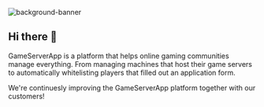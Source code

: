 ![background-banner](https://user-images.githubusercontent.com/13402423/154950747-ccb1e0cf-0e49-42b8-8eb3-ea3f0fddaeec.jpg)

## Hi there 👋

GameServerApp is a platform that helps online gaming communities manage everything. From managing machines that host their game servers to automatically whitelisting players that filled out an application form.

We're continuesly improving the GameServerApp platform together with our customers!
